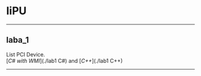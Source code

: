 # IiPU

------------

## laba_1
List PCI Device.<br/> [*C# with WMI*](./lab1 C#) and [*C++*](./lab1 C++)

------------